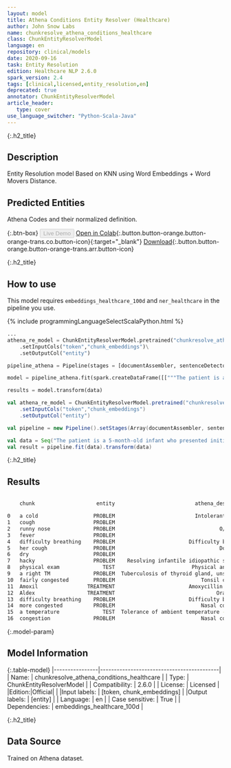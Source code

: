 ```yaml
---
layout: model
title: Athena Conditions Entity Resolver (Healthcare)
author: John Snow Labs
name: chunkresolve_athena_conditions_healthcare
class: ChunkEntityResolverModel
language: en
repository: clinical/models
date: 2020-09-16
task: Entity Resolution
edition: Healthcare NLP 2.6.0
spark_version: 2.4
tags: [clinical,licensed,entity_resolution,en]
deprecated: true
annotator: ChunkEntityResolverModel
article_header:
   type: cover
use_language_switcher: "Python-Scala-Java"
---
```


{:.h2_title}
## Description
Entity Resolution model Based on KNN using Word Embeddings + Word Movers Distance.


## Predicted Entities
Athena Codes and their normalized definition.

{:.btn-box}
<button class="button button-orange" disabled>Live Demo</button>
[Open in Colab](https://colab.research.google.com/github/JohnSnowLabs/spark-nlp-workshop/blob/master/tutorials/Certification_Trainings/Healthcare/3.Clinical_Entity_Resolvers.ipynb){:.button.button-orange.button-orange-trans.co.button-icon}{:target="_blank"}
[Download](https://s3.amazonaws.com/auxdata.johnsnowlabs.com/clinical/models/chunkresolve_athena_conditions_healthcare_en_2.6.0_2.4_1600265258887.zip){:.button.button-orange.button-orange-trans.arr.button-icon}

{:.h2_title}
## How to use
This model requires `embeddings_healthcare_100d` and `ner_healthcare` in the pipeline you use.

<div class="tabs-box" markdown="1">

{% include programmingLanguageSelectScalaPython.html %}

```python
...
athena_re_model = ChunkEntityResolverModel.pretrained("chunkresolve_athena_conditions_healthcare","en","clinical/models")\
	.setInputCols("token","chunk_embeddings")\
	.setOutputCol("entity")

pipeline_athena = Pipeline(stages = [documentAssembler, sentenceDetector, tokenizer, word_embeddings, ner_model, ner_converter, chunk_embeddings, athena_re_model])

model = pipeline_athena.fit(spark.createDataFrame([["""The patient is a 5-month-old infant who presented initially on Monday with a cold, cough, and runny nose for 2 days. Mom states she had no fever. Her appetite was good but she was spitting up a lot. She had no difficulty breathing and her cough was described as dry and hacky. At that time, physical exam showed a right TM, which was red. Left TM was okay. She was fairly congested but looked happy and playful. She was started on Amoxil and Aldex and we told to recheck in 2 weeks to recheck her ear. Mom returned to clinic again today because she got much worse overnight. She was having difficulty breathing. She was much more congested and her appetite had decreased significantly today. She also spiked a temperature yesterday of 102.6 and always having trouble sleeping secondary to congestion."""]]).toDF("text"))

results = model.transform(data)
```

```scala
val athena_re_model = ChunkEntityResolverModel.pretrained("chunkresolve_athena_conditions_healthcare","en","clinical/models")
	.setInputCols("token","chunk_embeddings")
	.setOutputCol("entity")

val pipeline = new Pipeline().setStages(Array(documentAssembler, sentenceDetector, tokenizer, word_embeddings, ner_model, ner_converter, chunk_embeddings, athena_re_model))

val data = Seq("The patient is a 5-month-old infant who presented initially on Monday with a cold, cough, and runny nose for 2 days. Mom states she had no fever. Her appetite was good but she was spitting up a lot. She had no difficulty breathing and her cough was described as dry and hacky. At that time, physical exam showed a right TM, which was red. Left TM was okay. She was fairly congested but looked happy and playful. She was started on Amoxil and Aldex and we told to recheck in 2 weeks to recheck her ear. Mom returned to clinic again today because she got much worse overnight. She was having difficulty breathing. She was much more congested and her appetite had decreased significantly today. She also spiked a temperature yesterday of 102.6 and always having trouble sleeping secondary to congestion.").toDF("text")
val result = pipeline.fit(data).transform(data)
```
</div>

{:.h2_title}
## Results
```bash

    chunk                    entity                          athena_description  athena_code

0   a cold                  PROBLEM                          Intolerant of cold  4213725
1   cough                   PROBLEM                                       Cough  254761
2   runny nose              PROBLEM                                  O/E - nose  4156058
3   fever                   PROBLEM                                       Fever  437663
4   difficulty breathing    PROBLEM                        Difficulty breathing  4041664
5   her cough               PROBLEM                                  Does cough  4122567
6   dry                     PROBLEM                                    Dry eyes  4036620
7   hacky                   PROBLEM    Resolving infantile idiopathic scoliosis  44833868
8   physical exam              TEST                         Physical angioedema  37110554
9   a right TM              PROBLEM  Tuberculosis of thyroid gland, unspecified  44819346
10  fairly congested        PROBLEM                            Tonsil congested  4116401
11  Amoxil                TREATMENT                        Amoxycillin overdose  4173544
12  Aldex                 TREATMENT                                 Oral lesion  43530620
13  difficulty breathing    PROBLEM                        Difficulty breathing  4041664
14  more congested          PROBLEM                            Nasal congestion  4195085
15  a temperature              TEST  Tolerance of ambient temperature - finding  4271383
16  congestion              PROBLEM                            Nasal congestion  4195085
```

{:.model-param}
## Model Information

{:.table-model}
|----------------|-------------------------------------------|
| Name:           | chunkresolve_athena_conditions_healthcare |
| Type:    | ChunkEntityResolverModel                  |
| Compatibility:  | 2.6.0                                     |
| License:        | Licensed                                  |
|Edition:|Official|                                |
|Input labels:         | [token, chunk_embeddings]                   |
|Output labels:        | [entity]                                    |
| Language:       | en                                        |
| Case sensitive: | True                                      |
| Dependencies:  | embeddings_healthcare_100d                |

{:.h2_title}
## Data Source
Trained on Athena dataset.
